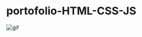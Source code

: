 ﻿# portofolio-HTML-CSS-JS
 
 ![gif](https://raw.githubusercontent.com/MinaFaried3/portofolio-HTML-CSS-JS/main/git.gif)
